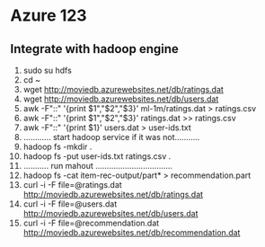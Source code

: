 Azure 123
===============

Integrate with hadoop engine
---------------
1. sudo su hdfs
2. cd ~
3. wget http://moviedb.azurewebsites.net/db/ratings.dat
4. wget http://moviedb.azurewebsites.net/db/users.dat
6. awk -F"::" '{print $1","$2","$3}' ml-1m/ratings.dat > ratings.csv
7. awk -F"::" '{print $1","$2","$3}' ratings.dat >> ratings.csv
8. awk -F"::" '{print $1}' users.dat > user-ids.txt
9. ............ start hadoop service if it was not...........
10. hadoop fs -mkdir .
11. hadoop fs -put user-ids.txt ratings.csv .
12. ........... run mahout ..................................
13. hadoop fs -cat item-rec-output/part* > recommendation.part
15. curl -i -F file=@ratings.dat http://moviedb.azurewebsites.net/db/ratings.dat
16. curl -i -F file=@users.dat http://moviedb.azurewebsites.net/db/users.dat
17. curl -i -F file=@recommendation.dat http://moviedb.azurewebsites.net/db/recommendation.dat 


